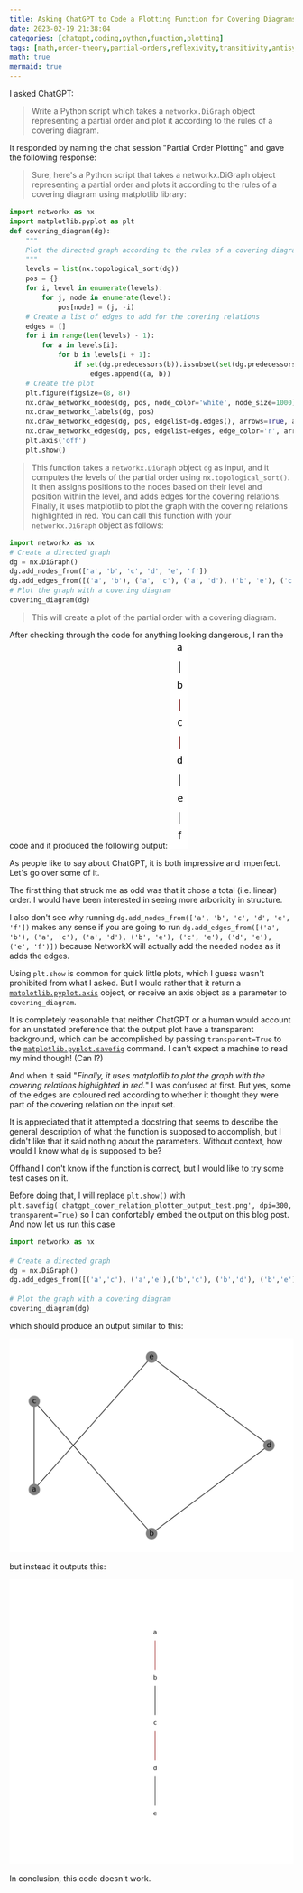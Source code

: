 ```yaml
---
title: Asking ChatGPT to Code a Plotting Function for Covering Diagrams
date: 2023-02-19 21:38:04
categories: [chatgpt,coding,python,function,plotting]
tags: [math,order-theory,partial-orders,reflexivity,transitivity,antisymmtry,asymmetry,cartesian-product,binary-relation,relation,python, directed-acyclic-graph,strict-partial-order,cover-graph,cover-digraph,cover-diagram,networkx,plotting,visualization,networkx,matplotlib,chatgpt]
math: true
mermaid: true
---
```


I asked ChatGPT:
> Write a Python script which takes a `networkx.DiGraph` object representing a partial order and plot it according to the rules of a covering diagram.

It responded by naming the chat session "Partial Order Plotting" and gave the following response:
> Sure, here's a Python script that takes a networkx.DiGraph object representing a partial order and plots it according to the rules of a covering diagram using matplotlib library:
```python
import networkx as nx
import matplotlib.pyplot as plt
def covering_diagram(dg):
    """
    Plot the directed graph according to the rules of a covering diagram.
    """
    levels = list(nx.topological_sort(dg))
    pos = {}
    for i, level in enumerate(levels):
        for j, node in enumerate(level):
            pos[node] = (j, -i)
    # Create a list of edges to add for the covering relations
    edges = []
    for i in range(len(levels) - 1):
        for a in levels[i]:
            for b in levels[i + 1]:
                if set(dg.predecessors(b)).issubset(set(dg.predecessors(a))):
                    edges.append((a, b))
    # Create the plot
    plt.figure(figsize=(8, 8))
    nx.draw_networkx_nodes(dg, pos, node_color='white', node_size=1000)
    nx.draw_networkx_labels(dg, pos)
    nx.draw_networkx_edges(dg, pos, edgelist=dg.edges(), arrows=True, alpha=0.5)
    nx.draw_networkx_edges(dg, pos, edgelist=edges, edge_color='r', arrows=True, alpha=0.5)
    plt.axis('off')
    plt.show()
```

> This function takes a `networkx.DiGraph` object `dg` as input, and it computes the levels of the partial order using `nx.topological_sort()`. It then assigns positions to the nodes based on their level and position within the level, and adds edges for the covering relations. Finally, it uses matplotlib to plot the graph with the covering relations highlighted in red.
> You can call this function with your `networkx.DiGraph` object as follows:
```python
import networkx as nx
# Create a directed graph
dg = nx.DiGraph()
dg.add_nodes_from(['a', 'b', 'c', 'd', 'e', 'f'])
dg.add_edges_from([('a', 'b'), ('a', 'c'), ('a', 'd'), ('b', 'e'), ('c', 'e'), ('d', 'e'), ('e', 'f')])
# Plot the graph with a covering diagram
covering_diagram(dg)
```
> This will create a plot of the partial order with a covering diagram.

After checking through the code for anything looking dangerous, I ran the code and it produced the following output:
![](/assets/images/chatgpt_cover_relation_plotter_output.png)

As people like to say about ChatGPT, it is both impressive and imperfect. Let's go over some of it.

The first thing that struck me as odd was that it chose a total (i.e. linear) order. I would have been interested in seeing more arboricity in structure. 

I also don't see why running `dg.add_nodes_from(['a', 'b', 'c', 'd', 'e', 'f'])` makes any sense if you are going to run `dg.add_edges_from([('a', 'b'), ('a', 'c'), ('a', 'd'), ('b', 'e'), ('c', 'e'), ('d', 'e'), ('e', 'f')])` because NetworkX will actually add the needed nodes as it adds the edges.

Using `plt.show` is common for quick little plots, which I guess wasn't prohibited from what I asked. But I would rather that it return a [`matplotlib.pyplot.axis`](https://matplotlib.org/stable/api/_as_gen/matplotlib.pyplot.axis.html) object, or receive an axis object as a parameter to `covering_diagram`. 

It is completely reasonable that neither ChatGPT or a human would account for an unstated preference that the output plot have a transparent background, which can be accomplished by passing `transparent=True` to the [`matplotlib.pyplot.savefig`](https://matplotlib.org/stable/api/_as_gen/matplotlib.pyplot.savefig.html) command. I can't expect a machine to read my mind though! (Can I?)

And when it said "*Finally, it uses matplotlib to plot the graph with the covering relations highlighted in red.*" I was confused at first. But yes, some of the edges are coloured red according to whether it thought they were part of the covering relation on the input set.

It is appreciated that it attempted a docstring that seems to describe the general description of what the function is supposed to accomplish, but I didn't like that it said nothing about the parameters. Without context, how would I know what `dg` is supposed to be?

Offhand I don't know if the function is correct, but I would like to try some test cases on it.

Before doing that, I will replace `plt.show()` with `plt.savefig('chatgpt_cover_relation_plotter_output_test.png', dpi=300, transparent=True)` so I can confortably embed the output on this blog post. And now let us run this case

```python
import networkx as nx

# Create a directed graph
dg = nx.DiGraph()
dg.add_edges_from([('a','c'), ('a','e'),('b','c'), ('b','d'), ('b','e'), ('d','e')])

# Plot the graph with a covering diagram
covering_diagram(dg)
```

which should produce an output similar to this:

![](/assets/images/example_cover_relation_diagram.png)

but instead it outputs this:

![](/assets/images/chatgpt_cover_relation_plotter_output_test.png)

In conclusion, this code doesn't work.
